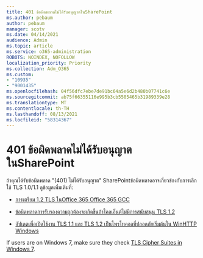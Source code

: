 ```yaml
---
title: 401 ข้อผิดพลาดไม่ได้รับอนุญาตในSharePoint
ms.author: pebaum
author: pebaum
manager: scotv
ms.date: 04/14/2021
audience: Admin
ms.topic: article
ms.service: o365-administration
ROBOTS: NOINDEX, NOFOLLOW
localization_priority: Priority
ms.collection: Adm_O365
ms.custom:
- "10935"
- "9001435"
ms.openlocfilehash: 04f56dfc7ebe7de91bc64a5e6d2b480b07741c6e
ms.sourcegitcommit: ab75f66355116e995b3cb5505465b31989339e28
ms.translationtype: MT
ms.contentlocale: th-TH
ms.lasthandoff: 08/13/2021
ms.locfileid: "58314367"
---
```

# <a name="401-unauthorized-error-in-sharepoint"></a>401 ข้อผิดพลาดไม่ได้รับอนุญาตในSharePoint

ถ้าคุณได้รับข้อผิดพลาด "(401) ไม่ได้รับอนุญาต" SharePointข้อผิดพลาดอาจเกี่ยวข้องกับการเลิกใช้ TLS 1.0/1.1 ดูข้อมูลเพิ่มเติมที่:

- [การเตรียม 1.2 TLS ในOffice 365 Office 365 GCC](https://docs.microsoft.com/microsoft-365/compliance/prepare-tls-1.2-in-office-365)

- [ข้อผิดพลาดการรับรองความถูกต้องจะเกิดขึ้นถ้าไคลเอ็นต์ไม่มีการสนับสนุน TLS 1.2](https://docs.microsoft.com/sharepoint/troubleshoot/administration/authentication-errors-tls12-support)

- [อัปเดตเพื่อเปิดใช้งาน TLS 1.1 และ TLS 1.2 เป็นโพรโทคอลที่ปลอดภัยเริ่มต้นใน WinHTTP Windows](https://support.microsoft.com/topic/update-to-enable-tls-1-1-and-tls-1-2-as-default-secure-protocols-in-winhttp-in-windows-c4bd73d2-31d7-761e-0178-11268bb10392)

If users are on Windows 7, make sure they check [TLS Cipher Suites in Windows 7](https://docs.microsoft.com/windows/win32/secauthn/tls-cipher-suites-in-windows-7).